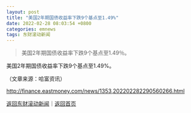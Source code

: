 ```yaml
---
layout: post
title: "美国2年期国债收益率下跌9个基点至1.49%"
date: 2022-02-28 08:03:54 +0800
categories: emnews
tags: 东财滚动新闻
---
```

> 美国2年期国债收益率下跌9个基点至1.49％。

<p>美国2年期国债收益率下跌9个基点至1.49%。</p><p class="em_media">（文章来源：哈富资讯）</p>

<http://finance.eastmoney.com/news/1353,202202282290560266.html>

[返回东财滚动新闻](//finews.withounder.com/emnews/)｜[返回首页](//finews.withounder.com/)